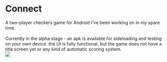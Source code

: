 Connect
=======
 A two-player checkers game for Android I've been working on in my spare time. <br><br>Currently in the alpha stage - an apk is available for sideloading and testing on your own device. the UI is fully functional, but the game does not have a title screen yet or any kind of automatic scoring system.
<br><img src="http://andrewpinion.com/connect.jpg">
